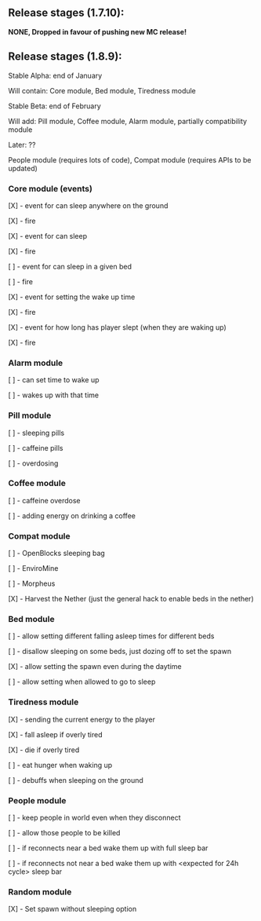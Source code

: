 ## Release stages (1.7.10):
**NONE, Dropped in favour of pushing new MC release!**

## Release stages (1.8.9):
Stable Alpha: end of January

Will contain: Core module, Bed module, Tiredness module

Stable Beta: end of February

Will add: Pill module, Coffee module, Alarm module, partially compatibility module

Later: ??

People module (requires lots of code), Compat module (requires APIs to be updated)

### Core module (events)
 \[X\] - event for can sleep anywhere on the ground
 
 \[X\] - fire
 
 \[X\] - event for can sleep
 
 \[X\] - fire
 
 \[ \] - event for can sleep in a given bed
 
 \[ \] - fire
 
 \[X\] - event for setting the wake up time
 
 \[X\] - fire
 
 \[X\] - event for how long has player slept (when they are waking up)
 
 \[X\] - fire
 
 
 
### Alarm module
 \[ \] - can set time to wake up
 
 \[ \] - wakes up with that time
 
 
 
### Pill module
 \[ \] - sleeping pills
 
 \[ \] - caffeine pills
 
 \[ \] - overdosing
 
 
 
### Coffee module
 \[ \] - caffeine overdose
 
 \[ \] - adding energy on drinking a coffee
 
 

### Compat module
 \[ \] - OpenBlocks sleeping bag
 
 \[ \] - EnviroMine
 
 \[ \] - Morpheus
 
 \[X\] - Harvest the Nether (just the general hack to enable beds in the nether)
 
 
 
### Bed module
 \[ \] - allow setting different falling asleep times for different beds
 
 \[ \] - disallow sleeping on some beds, just dozing off to set the spawn
 
 \[X\] - allow setting the spawn even during the daytime
 
 \[ \] - allow setting when allowed to go to sleep
 

### Tiredness module
 \[X\] - sending the current energy to the player
  
 \[X\] - fall asleep if overly tired
 
 \[X\] - die if overly tired
 
 \[ \] - eat hunger when waking up
 
 \[ \] - debuffs when sleeping on the ground
 
### People module

 \[ \] - keep people in world even when they disconnect
 
 \[ \] - allow those people to be killed
 
 \[ \] - if reconnects near a bed wake them up with full sleep bar
  
 \[ \] - if reconnects not near a bed wake them up with \<expected for 24h cycle\> sleep bar 
 
### Random module

 \[X\] - Set spawn without sleeping option
 